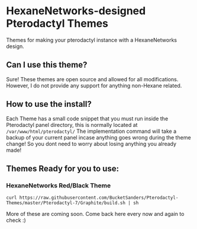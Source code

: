 # HexaneNetworks-designed Pterodactyl Themes
Themes for making your pterodactyl instance with a HexaneNetworks design.

## Can I use this theme?
Sure! These themes are open source and allowed for all modifications. However, I do not provide any support for anything non-Hexane related.

## How to use the install?
Each Theme has a small code snippet that you must run inside the Pterodactyl panel directory, this is normally located at `/var/www/html/pterodactyl/` The implementation command will take a backup of your current panel incase anything goes wrong during the theme change! So you dont need to worry about losing anything you already made!

## Themes Ready for you to use:
### HexaneNetworks Red/Black Theme
```
curl https://raw.githubusercontent.com/BucketSanders/Pterodactyl-Themes/master/Pterodactyl-7/Graphite/build.sh | sh
```

More of these are coming soon. Come back here every now and again to check :)

